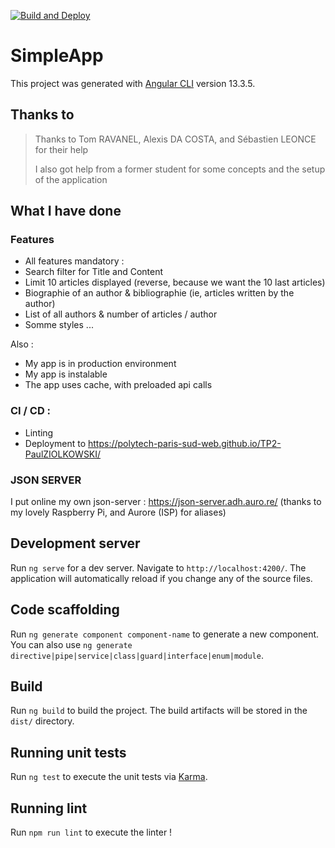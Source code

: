 [![Build and Deploy](https://github.com/Polytech-Paris-Sud-Web/TP2-PaulZIOLKOWSKI/actions/workflows/main.yml/badge.svg)](https://github.com/Polytech-Paris-Sud-Web/TP2-PaulZIOLKOWSKI/actions/workflows/main.yml)

# SimpleApp

This project was generated with [Angular CLI](https://github.com/angular/angular-cli) version 13.3.5.

## Thanks to
> Thanks to Tom RAVANEL, Alexis DA COSTA, and Sébastien LEONCE for their help
> 
> I also got help from a former student for some concepts and the setup of the application

## What I have done 
### Features
- All features mandatory : 
- Search filter for Title and Content 
- Limit 10 articles displayed (reverse, because we want the 10 last articles)
- Biographie of an author & bibliographie (ie, articles written by the author)
- List of all authors & number of articles / author
- Somme styles ...

Also : 
- My app is in production environment
- My app is instalable 
- The app uses cache, with preloaded api calls

### CI / CD :
- Linting
- Deployment to https://polytech-paris-sud-web.github.io/TP2-PaulZIOLKOWSKI/

### JSON SERVER
I put online my own json-server : https://json-server.adh.auro.re/ (thanks to my lovely Raspberry Pi, and Aurore (ISP) for aliases)

## Development server

Run `ng serve` for a dev server. Navigate to `http://localhost:4200/`. The application will automatically reload if you change any of the source files.

## Code scaffolding

Run `ng generate component component-name` to generate a new component. You can also use `ng generate directive|pipe|service|class|guard|interface|enum|module`.

## Build

Run `ng build` to build the project. The build artifacts will be stored in the `dist/` directory.

## Running unit tests

Run `ng test` to execute the unit tests via [Karma](https://karma-runner.github.io).

## Running lint

Run `npm run lint` to execute the linter !
